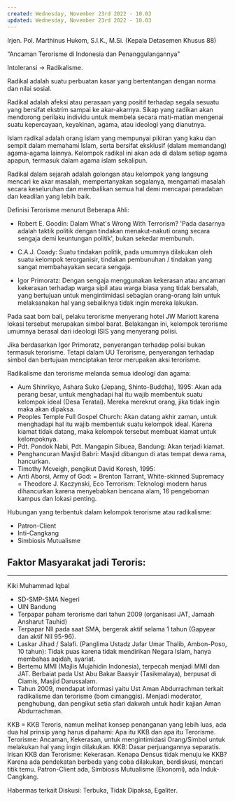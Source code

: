 ```yaml
---
created: Wednesday, November 23rd 2022 - 10.03
updated: Wednesday, November 23rd 2022 - 10.03
---
```

Irjen. Pol. Marthinus Hukom, S.I.K., M.Si. (Kepala Detasemen Khusus 88)

“Ancaman Terorisme di Indonesia dan Penanggulangannya"

Intoleransi -> Radikalisme.

Radikal adalah suatu perbuatan kasar yang bertentangan dengan norma dan nilai sosial.

Radikal adalah afeksi atau perasaan yang positif terhadap segala sesuatu yang bersifat ekstrim sampai ke akar-akarnya. Sikap yang radikan akan mendorong perilaku individu untuk membela secara mati-matian mengenai suatu kepercayaan, keyakinan, agama, atau ideologi yang dianutnya.

Islam radikal adalah orang islam yang mempunyai pikiran yang kaku dan sempit dalam memahami Islam, serta bersifat eksklusif (dalam memandang) agama-agama lainnya. Kelompok radikal ini akan ada di dalam setiap agama apapun, termasuk dalam agama islam sekalipun.

Radikal dalam sejarah adalah golongan atau kelompok yang langsung mencari ke akar masalah, mempertanyakan segalanya, mengamati masalah secara keseluruhan dan membalikan semua hal demi mencapai peradaban dan keadilan yang lebih baik.

Definisi Terorisme menurut Beberapa Ahli:
- Robert E. Goodin: Dalam What's Wrong With Terrorism? 'Pada dasarnya adalah taktik politik dengan tindakan menakut-nakuti orang secara sengaja demi keuntungan politik', bukan sekedar membunuh.

- C.A.J. Coady: Suatu tindakan politik, pada umumnya dilakukan oleh suatu kelompok terorganisir, tindakan pembunuhan / tindakan yang sangat membahayakan secara sengaja.

- Igor Primoratz: Dengan sengaja menggunakan kekerasan atau ancaman kekerasan terhadap warga sipil atau warga biasa yang tidak bersalah, yang bertujuan untuk mengintimidasi sebagian orang-orang lain untuk melaksanakan hal yang sebaliknya tidak ingin mereka lakukan.

Pada saat bom bali, pelaku terorisme menyerang hotel JW Mariott karena lokasi tersebut merupakan simbol barat. Belakangan ini, kelompok terorisme umumnya berasal dari ideologi ISIS yang menyerang polisi.

Jika berdasarkan Igor Primoratz, penyerangan terhadap polisi bukan termasuk terorisme. Tetapi dalam UU Terorisme, penyerangan terhadap simbol dan bertujuan menciptakan teror merupakan aksi terorisme.

Radikalisme dan terorisme melanda semua ideologi dan agama:
- Aum Shinrikyo, Ashara Suko (Jepang, Shinto-Buddha), 1995: Akan ada perang besar, untuk menghadapi hal itu wajib membentuk suatu kelompok ideal (Desa Teratai). Mereka merekrut orang, jika tidak ingin maka akan dipaksa.
- Peoples Temple Full Gospel Church: Akan datang akhir zaman, untuk menghadapi hal itu wajib membentuk suatu kelompok ideal. Karena kiamat tidak datang, maka kelompok tersebut membuat kiamat untuk kelompoknya. 
- Pdt. Pondok Nabi, Pdt. Mangapin Sibuea, Bandung: Akan terjadi kiamat.
- Penghancuran Masjid Babri: Masjid dibangun di atas tempat dewa rama, hancurkan.
- Timothy Mcveigh, pengikut David Koresh, 1995: 
- Anti Aborsi, Army of God:
= Brenton Tarrant, White-skinned Supremacy
= Theodore J. Kaczynski, Eco Terrorism: Teknologi modern harus dihancurkan karena menyebabkan bencana alam, 16 pengeboman kampus dan lokasi penting.

Hubungan yang terbentuk dalam kelompok terorisme atau radikalisme:
- Patron-Client
- Inti-Cangkang
- Simbiosis Mutualisme

Faktor Masyarakat jadi Teroris:
- 

---
Kiki Muhammad Iqbal
- SD-SMP-SMA Negeri
- UIN Bandung
- Terpapar paham terorisme dari tahun 2009 (organisasi JAT, Jamaah Ansharut Tauhid)
- Terpapar NII pada saat SMA, bergerak aktif selama 1 tahun (Gapyear dan aktif NII 95-96).
- Laskar Jihad / Salafi. (Panglima Ustadz Jafar Umar Thalib, Ambon-Poso, 10 tahun): Tidak puas karena tidak mendirikan Negara Islam, hanya membahas aqidah, syariat.
- Bertemu MMI (Majlis Mujahidin Indonesia), terpecah menjadi MMI dan JAT. Berbaiat pada Ust Abu Bakar Baasyir (Tasikmalaya), berpusat di Ciamis, Masjid Darussalam.
- Tahun 2009, mendapat informasi yaitu Ust Aman Abdurrachman terkait radikalisme dan terorisme (bom cimanggis). Menjadi moderator, penghubung, dan pengikut setia sfari dakwah untuk hadir kajian Aman Abdurrachman.

KKB = KKB Teroris, namun melihat konsep penanganan yang lebih luas, ada dua hal prinsip yang harus dipahami:
Apa itu KKB dan apa itu Terorisme. Terorisme: Ancaman, Kekerasan, untuk mengintimidasi Orang/Simbol untuk melakukan hal yang ingin dilakukan. KKB: Dasar perjuangannya separatis. Irisan KKB dan Terorisme: Kekerasan. Kenapa Densus tidak menuju ke KKB? Karena ada pendekatan berbeda yang coba dilakukan, berdiskusi, mencari titik temu. Patron-Client ada, Simbiosis Mutualisme (Ekonomi), ada Induk-Cangkang.

Habermas terkait Diskusi: Terbuka, Tidak Dipaksa, Egaliter.